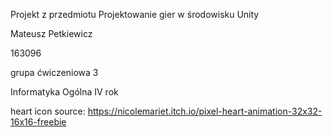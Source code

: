 Projekt z przedmiotu Projektowanie gier w środowisku Unity

Mateusz Petkiewicz

163096

grupa ćwiczeniowa 3

Informatyka Ogólna IV rok

heart icon source: https://nicolemariet.itch.io/pixel-heart-animation-32x32-16x16-freebie

